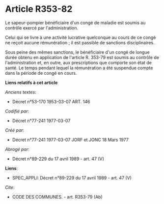 # Article R353-82

Le sapeur-pompier bénéficiaire d'un congé de maladie est soumis au contrôle exercé par l'administration.

Celui qui se livre à une activité lucrative quelconque au cours de ce congé ne reçoit aucune rémunération ; il est passible
de sanctions disciplinaires.

Sous peine des mêmes sanctions, le bénéficiaire d'un congé de longue durée obtenu en application de l'article R. 353-79 est
soumis au contrôle de l'administration et, en outre, aux prescriptions que comporte son état de santé. Le temps pendant
lequel la rémunération a été suspendue compte dans la période de congé en cours.

**Liens relatifs à cet article**

_Anciens textes_:

  - Décret n°53-170 1953-03-07 ART. 146

_Codifié par_:

  - Décret n°77-241 1977-03-07

_Créé par_:

  - Décret n°77-241 1977-03-07 JORF et JONC 18 Mars 1977

_Abrogé par_:

  - Décret n°89-229 du 17 avril 1989 - art. 47 (V)

**Liens**:

  - SPEC_APPLI: Décret n°89-229 du 17 avril 1989 - art. 47 (V)

_Cite_:

  - CODE DES COMMUNES. - art. R353-79 (Ab)
